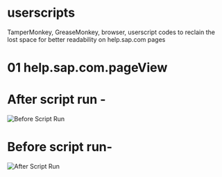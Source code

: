 # userscripts
TamperMonkey, GreaseMonkey, browser, userscript codes to reclain the lost space for better readability on help.sap.com pages

# 01 help.sap.com.pageView
# After script run -
![Before Script Run](https://github.com/Amit-A2Z/userscripts/assets/109400752/0aa5566d-9f5a-47ab-8c06-f616baf9d6a7)


# Before script run- 
![After Script Run](https://github.com/Amit-A2Z/userscripts/assets/109400752/f4f69d45-e61c-4773-a69d-2b83e9fc7fc4)


